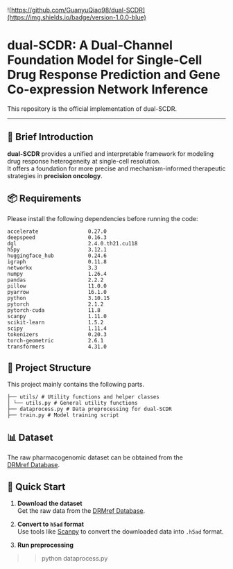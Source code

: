 ![https://github.com/GuanyuQiao98/dual-SCDR](https://img.shields.io/badge/version-1.0.0-blue)

# dual-SCDR: A Dual-Channel Foundation Model for Single-Cell Drug Response Prediction and Gene Co-expression Network Inference

This repository is the official implementation of dual-SCDR. 

<hr>



## 📖 Brief Introduction

**dual-SCDR** provides a unified and interpretable framework for modeling drug response heterogeneity at single-cell resolution.  
It offers a foundation for more precise and mechanism-informed therapeutic strategies in **precision oncology**.

## 📦 Requirements

Please install the following dependencies before running the code:

```
accelerate                0.27.0                  
deepspeed                 0.16.3               
dgl                       2.4.0.th21.cu118      
h5py                      3.12.1            
huggingface_hub           0.24.6         
igraph                    0.11.8                 
networkx                  3.3             
numpy                     1.26.4         
pandas                    2.2.2          
pillow                    11.0.0          
pyarrow                   16.1.0       
python                    3.10.15             
pytorch                   2.1.2           
pytorch-cuda              11.8                 
scanpy                    1.11.0                  
scikit-learn              1.5.2                    
scipy                     1.11.4               
tokenizers                0.20.3                
torch-geometric           2.6.1             
transformers              4.31.0 
```


## 📂 Project Structure


This project mainly contains the following parts.
```
├── utils/ # Utility functions and helper classes
│ └── utils.py # General utility functions
├── dataprocess.py # Data preprocessing for dual-SCDR
├── train.py # Model training script
```


## 📊 Dataset

The raw pharmacogenomic dataset can be obtained from the  
[DRMref Database](https://ccsm.uth.edu/DRMref/index.html).



## 🚀 Quick Start

1. **Download the dataset**  
   Get the raw data from the [DRMref Database](https://ccsm.uth.edu/DRMref/index.html).

2. **Convert to `h5ad` format**  
   Use tools like [Scanpy](https://scanpy.readthedocs.io/) to convert the downloaded data into `.h5ad` format.

3. **Run preprocessing**  
 >> python  dataprocess.py











